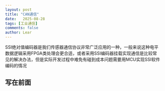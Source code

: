 ```yaml
---
layout: post
title: "CAN通信"
date:   2025-08-28
tags: [工业通信]
comments: false
author: Lear
---
```


SSI绝对值编码器是我们传感器通信协议非常广泛应用的一种，一般来说这种电平数据逻辑采用FPGA类处理会更合适，或者采用SSI编码器挂载实现通信是比较常见的解决办法，但是实际开发过程中难免有碰到成本问题需要用MCU实现SSI软件编码的情况
<!-- more -->

## 写在前面
